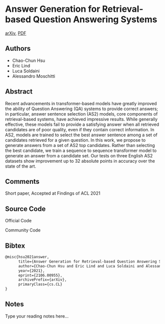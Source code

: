 
# Answer Generation for Retrieval-based Question Answering Systems

[arXiv](https://arxiv.org/abs/2106.0955), [PDF](https://arxiv.org/pdf/2106.0955.pdf)

## Authors

- Chao-Chun Hsu
- Eric Lind
- Luca Soldaini
- Alessandro Moschitti

## Abstract

Recent advancements in transformer-based models have greatly improved the ability of Question Answering (QA) systems to provide correct answers; in particular, answer sentence selection (AS2) models, core components of retrieval-based systems, have achieved impressive results. While generally effective, these models fail to provide a satisfying answer when all retrieved candidates are of poor quality, even if they contain correct information. In AS2, models are trained to select the best answer sentence among a set of candidates retrieved for a given question. In this work, we propose to generate answers from a set of AS2 top candidates. Rather than selecting the best candidate, we train a sequence to sequence transformer model to generate an answer from a candidate set. Our tests on three English AS2 datasets show improvement up to 32 absolute points in accuracy over the state of the art.

## Comments

Short paper, Accepted at Findings of ACL 2021

## Source Code

Official Code



Community Code



## Bibtex

```tex
@misc{hsu2021answer,
      title={Answer Generation for Retrieval-based Question Answering Systems}, 
      author={Chao-Chun Hsu and Eric Lind and Luca Soldaini and Alessandro Moschitti},
      year={2021},
      eprint={2106.00955},
      archivePrefix={arXiv},
      primaryClass={cs.CL}
}
```

## Notes

Type your reading notes here...

